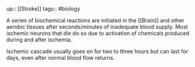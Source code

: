up:: [[Stroke]]
tags:: #biology

A series of biochemical reactions are initiated in the [[Brain]] and other aerobic tissues after seconds/minutes of inadequate blood supply. Most ischemic neurons that die do so due to activation of chemicals produced during and after ischemia.

Ischemic cascade usually goes on for two to three hours but can last for days, even after normal blood flow returns.
